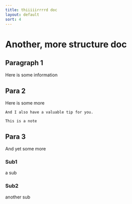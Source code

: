 ```yaml
---
title: thiiiiirrrrd doc
layout: default
sort: 4
---
```

# Another, more structure doc
## Paragraph 1
Here is some information
## Para 2
Here is some more
```tip
And I also have a valuable tip for you.
```
```note
This is a note
```
## Para 3
And yet some more
### Sub1
a sub
### Sub2
another sub

